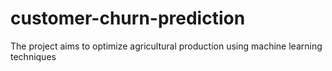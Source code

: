 # customer-churn-prediction
The project aims to optimize agricultural production using machine learning techniques

